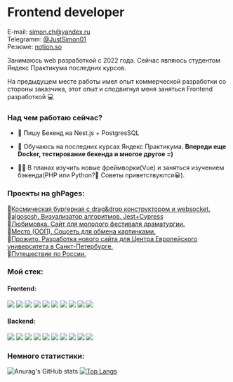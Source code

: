 # Frontend developer
E-mail: <a href="mailto:simon.ch@yandex.ru">simon.ch@yandex.ru</a>  
Telegramm: <a href="https://t.me/JustSimon01">@JustSimon01</a>  
Резюме: <a href="https://careful-wasp-426.notion.site/a90f3ddb7aeb4f909d1931182600b810">notion.so</a>  
<p>Занимаюсь web разработкой с 2022 года. Сейчас являюсь студентом Яндекс Практикума последних курсов.</p>
<p>На предыдущем месте работы имел опыт коммерческой разработки со стороны заказчика, этот опыт и сподвигнул меня заняться Frontend разработкой 💻</p>

### Над чем работаю сейчас?
- 🔭 Пишу Бекенд на Nest.js + PostgresSQL

- 🌱 Обучаюсь на последних курсах Яндекс Практикума. **Впереди еще Docker, тестирование бекенда и многое другое =)**

- 👨‍💻 В планах изучить новые фреймворки(Vue) и заняться изучением бэкенда(PHP или Python?🤔 Советы приветствуются😀).
### Проекты на ghPages:
 📌<a href="https://justsimon01.github.io/Stellar-burgers/">Космическая бургерная с drag&drop конструктором и websocket.</a>  
 📌<a href="https://justsimon01.github.io/algososh/">algososh. Визуализатор алгоритмов. Jest+Cypress</a>  
 📌<a href="https://justsimon01.github.io/lubimovka-project/">Любимовка. Сайт для молодого фестиваля драматургии.</a>  
 📌<a href="https://justsimon01.github.io/mesto-project-oop/">Место (ООП). Соцсеть для обмена картинками.</a>  
 📌<a href="https://justsimon01.github.io/Prozito/">Прожито. Разработка нового сайта для Центра Европейского университета в Санкт-Петербурге.</a>  
 📌<a href="https://justsimon01.github.io/russian-travel/">Путешествие по России.</a> 

### Мой стек:
#### Frontend:
<p align="left">
  <img src="https://img.shields.io/badge/Javascript-323232?style=for-the-badge&logo=javascript&logoColor=yellow" />
  <img src="https://img.shields.io/badge/Typescript-323232?style=for-the-badge&logo=typescript&logoColor=blue" />
  <img src="https://img.shields.io/badge/React-323232?style=for-the-badge&logo=react&logoColor=61DAFB" />
  <img src="https://img.shields.io/badge/redux-323232?style=for-the-badge&logo=redux&logoColor=764ABC" />
  <img src="https://img.shields.io/badge/React router-323232?style=for-the-badge&logo=react router&logoColor=CA4245" />
  <img src="https://img.shields.io/badge/HTML5-323232?style=for-the-badge&logo=html5&logoColor=E34F26" />
  <img src="https://img.shields.io/badge/CSS3-323232?style=for-the-badge&logo=css3&logoColor=1572B6" />
  <img src="https://img.shields.io/badge/SASS-323232?style=for-the-badge&logo=sass&logoColor=CC6699" />
  <img src="https://img.shields.io/badge/Webpack-323232?style=for-the-badge&logo=webpack&logoColor=8DD6F9" />
  <img src="https://img.shields.io/badge/Figma-323232?style=for-the-badge&logo=figma&logoColor=F24E1E" />
</p>

#### Backend:
<p align="left">
  <img src="https://img.shields.io/badge/Node.js-323232?style=for-the-badge&logo=nodedotjs&logoColor=#339933" />
  <img src="https://img.shields.io/badge/Express-323232?style=for-the-badge&logo=express&logoColor=blue" />
  <img src="https://img.shields.io/badge/Mongoose-323232?style=for-the-badge&logo=mongoose&logoColor=764ABC" />
  <img src="https://img.shields.io/badge/MongoDB-323232?style=for-the-badge&logo=mongodb&logoColor=green" />
  <img src="https://img.shields.io/badge/Nest-323232?style=for-the-badge&logo=nestjs&logoColor=E0234E" />
  <img src="https://img.shields.io/badge/PostgreSQL-323232?style=for-the-badge&logo=postgresql&logoColor=blue" />
  <img src="https://img.shields.io/badge/Ubuntu-323232?style=for-the-badge&logo=ubuntu&logoColor=#E95420" />
  <img src="https://img.shields.io/badge/nginx-323232?style=for-the-badge&logo=nginx&logoColor=009639" />
  <img src="https://img.shields.io/badge/PM2-323232?style=for-the-badge&logo=pm2&logoColor=2B037A" />
  <img src="https://img.shields.io/badge/docker-323232?style=for-the-badge&logo=docker&logoColor=#2496ED" />
</p>

### Немного статистики:
![Anurag's GitHub stats](https://github-readme-stats-tawny-pi-55.vercel.app/api?username=JustSimon01&show_icons=true&theme=darcula&hide=issues&rank_icon=github)
[![Top Langs](https://github-readme-stats-tawny-pi-55.vercel.app/api/top-langs/?username=JustSimon01&layout=compact&theme=darcula)](https://github.com/anuraghazra/github-readme-stats)
